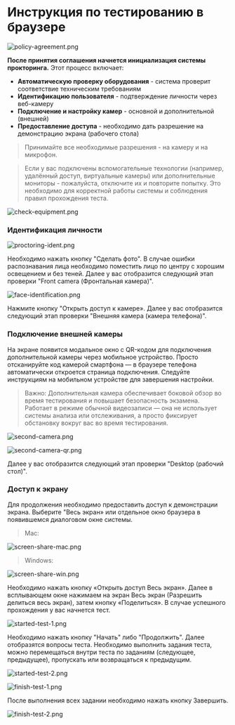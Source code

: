 # Инструкция по тестированию в браузере

![policy-agreement.png](/policy-agreement.png)

**После принятия соглашения начнется инициализация системы прокторинга.** Этот процесс включает:

- **Автоматическую проверку оборудования** - система проверит соответствие техническим требованиям
- **Идентификацию пользователя** - подтверждение личности через веб-камеру
- **Подключение и настройку камер** - основной и дополнительной (внешней)
- **Предоставление доступа** - необходимо дать разрешение на демонстрацию экрана (рабочего стола)

> Принимайте все необходимые разрешения - на камеру и на микрофон.

> Если у вас подключены вспомогательные технологии (например, удалённый доступ, виртуальные камеры) или дополнительные мониторы - пожалуйста, отключите их и повторите попытку.
Это необходимо для корректной работы системы и соблюдения правил прохождения теста.

![check-equipment.png](/check-equipment.png)

### Идентификация личности

![proctoring-ident.png](/proctoring-ident.png)

Необходимо нажать кнопку "Сделать фото". В случае ошибки распознавания лица необходимо поместить лицо по центру с хорошим освещением и без теней. Далее у вас отобразится следующий этап проверки "Front camera (Фронтальная камера)".

![face-identification.png](/face-identification.png)

Нажмите кнопку "Открыть доступ к камере». Далее у вас отобразится следующий этап проверки "Внешняя камера (камера телефона)".

### Подключение внешней камеры

На экране появится модальное окно с QR-кодом для подключения дополнительной камеры через мобильное устройство. Просто отсканируйте код камерой смартфона — в браузере телефона автоматически откроется страница подключения. Следуйте инструкциям на мобильном устройстве для завершения настройки.

> Важно: Дополнительная камера обеспечивает боковой обзор во время тестирования и повышает безопасность экзамена. Работает в режиме обычной видеозаписи — она не использует системы анализа или отслеживания, а просто фиксирует обстановку вокруг вас во время тестирования.

![second-camera.png](/second-camera.png)

![second-camera-qr.png](/second-camera-qr.png)

Далее у вас отобразится следующий этап проверки "Desktop (рабочий стол)".

### Доступ к экрану

Для продолжения необходимо предоставить доступ к демонстрации экрана. Выберите "Весь экран» или отдельное окно браузера в появившемся диалоговом окне системы.

> Mac:

![screen-share-mac.png](/screen-share-mac.png)

> Windows:

![screen-share-win.png](/screen-share-win.png)

Необходимо нажать кнопку «Открыть доступ Весь экран». Далее в всплывающем окне нажимаем на экран Весь экран (Разрешить делиться весь экран), затем кнопку «Поделиться». В случае успешного прохождения у вас начнется тест.

![started-test-1.png](/started-test-1.png)

Необходимо нажать кнопку "Начать" либо "Продолжить". Далее отобразятся вопросы теста. Необходимо выполнить задания теста, можно перемещаться внутри теста по заданиям (следующее, предыдущее), пропускать или возвращаться к предыдущим.

![started-test-2.png](/started-test-2.png)

![finish-test-1.png](/finish-test-1.png)

После выполнения всех задании необходимо нажать кнопку Завершить.

![finish-test-2.png](/finish-test-2.png)